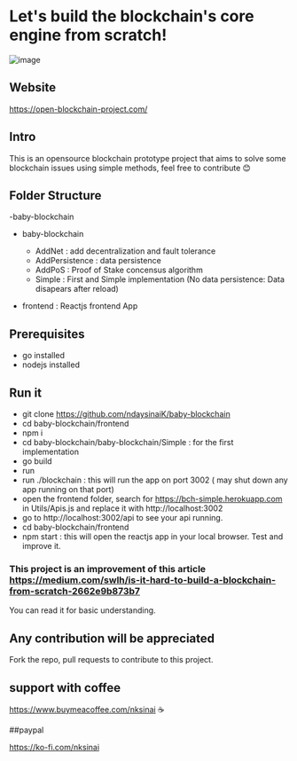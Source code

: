 # Let's build the blockchain's core engine from scratch!


![image](https://user-images.githubusercontent.com/74330893/152830124-38b35990-8839-474f-a5c8-eb4e0b687984.png)


## Website 

https://open-blockchain-project.com/ 

## Intro

This is an opensource blockchain prototype project that aims to solve some blockchain issues using simple methods, feel free to contribute 😊


## Folder Structure

-baby-blockchain

  - baby-blockchain
      - AddNet : add decentralization and fault tolerance 
      - AddPersistence : data persistence 
      - AddPoS : Proof of Stake concensus algorithm
      - Simple : First and Simple implementation (No data persistence: Data disapears after reload)

  - frontend : Reactjs frontend App

## Prerequisites

- go installed
- nodejs installed
 
## Run it

- git clone https://github.com/ndaysinaiK/baby-blockchain
- cd baby-blockchain/frontend
- npm i
- cd baby-blockchain/baby-blockchain/Simple : for the first implementation
- go build
- run 
- run ./blockchain : this will run the app on port 3002 ( may shut down any app running on that port)
- open the frontend folder, search for https://bch-simple.herokuapp.com in Utils/Apis.js and replace it with http://localhost:3002
- go to http://localhost:3002/api to see your api running.
- cd baby-blockchain/frontend 
- npm start : this will open the reactjs app in your local browser. Test and improve it.


### This project is an improvement of this article https://medium.com/swlh/is-it-hard-to-build-a-blockchain-from-scratch-2662e9b873b7

You can read it for basic understanding.


## Any contribution will be appreciated

Fork the repo, pull requests to contribute to this project.

## support with coffee

https://www.buymeacoffee.com/nksinai ☕

##paypal 

https://ko-fi.com/nksinai 












